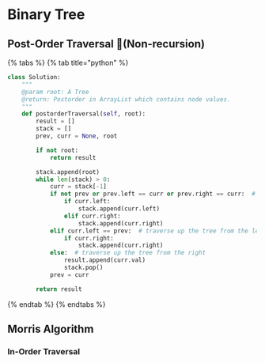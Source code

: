 # Binary Tree

## Post-Order Traversal \(Non-recursion\)

{% tabs %}
{% tab title="python" %}
```python
class Solution:
    """
    @param root: A Tree
    @return: Postorder in ArrayList which contains node values.
    """
    def postorderTraversal(self, root):
        result = []
        stack = []
        prev, curr = None, root

        if not root:
            return result

        stack.append(root)
        while len(stack) > 0:
            curr = stack[-1]
            if not prev or prev.left == curr or prev.right == curr:  # traverse down the tree
                if curr.left:
                    stack.append(curr.left)
                elif curr.right:
                    stack.append(curr.right)
            elif curr.left == prev:  # traverse up the tree from the left
                if curr.right:
                    stack.append(curr.right)
            else:  # traverse up the tree from the right
                result.append(curr.val)
                stack.pop()
            prev = curr

        return result
```
{% endtab %}
{% endtabs %}

## Morris Algorithm

### In-Order Traversal



